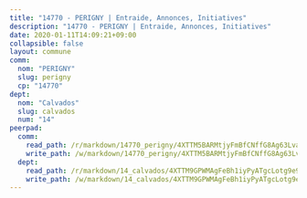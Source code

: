 ```yaml
---
title: "14770 - PERIGNY | Entraide, Annonces, Initiatives"
description: "14770 - PERIGNY | Entraide, Annonces, Initiatives"
date: 2020-01-11T14:09:21+09:00
collapsible: false
layout: commune
comm:
  nom: "PERIGNY"
  slug: perigny
  cp: "14770"
dept:
  nom: "Calvados"
  slug: calvados
  num: "14"
peerpad:
  comm:
    read_path: /r/markdown/14770_perigny/4XTTM5BARMtjyFmBfCNffG8Ag63Lvaejjq2rQpmdW9MdwjVwp
    write_path: /w/markdown/14770_perigny/4XTTM5BARMtjyFmBfCNffG8Ag63Lvaejjq2rQpmdW9MdwjVwp-K3TgUEqFJf5CpDacqotsFJ6qf1xrN17Mvk2pqRdKnP1Wzp15RwGYvCE3Mz69qWNLR6JJdkryv6CRdEfFbZKM6WotRKjyGbGU5JwR4mxe3QH4oujkP8yqaYzbdi7xa9NoszamNAGz
  dept:
    read_path: /r/markdown/14_calvados/4XTTM9GPWMAgFeBh1iyPyATgcLotg9e9APJpQBEyY3RZiUwJ6
    write_path: /w/markdown/14_calvados/4XTTM9GPWMAgFeBh1iyPyATgcLotg9e9APJpQBEyY3RZiUwJ6-K3TgUXWJAT2cYJ9ZstQphkkm2za8um5GwwXsivqaDFTgbhMDcHaRXnT3h69szAqCyvWcFfDim5fkwc6CXdUtyvPpirbD1TPAb6xCxpPN6dR3zzDRe29YehQYbhZdjvZYkgztJYvi
---
```



